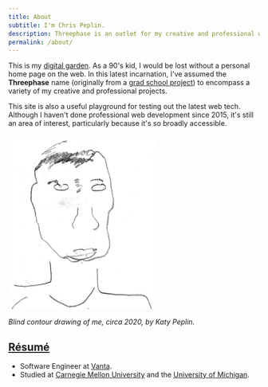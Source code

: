 ```yaml
---
title: About
subtitle: I'm Chris Peplin.
description: Threephase is an outlet for my creative and professional works
permalink: /about/
---
```


This is my [digital garden](https://joelhooks.com/digital-garden). As a 90's
kid, I would be lost without a personal home page on the web. In this latest
incarnation, I've assumed the <strong>Threephase</strong> name (originally from a [grad school
project](/2011/05/threephase/)) to encompass a variety of my creative and professional
projects.

This site is also a useful playground for testing out the latest web tech.
Although I haven't done professional web development since 2015, it's still an
area of interest, particularly because it's so broadly accessible.

<img src="/images/contour-sketch-headshot.webp" width="300px" alt="Contour sketch of Chris Peplin"/>

<i>Blind contour drawing of me, circa 2020, by Katy Peplin.</i>

## <a href="/files/2023-08 - Chris Peplin Resume.pdf">R&eacute;sum&eacute; <i class="fas fa-file-pdf"></i></a>

* Software Engineer at <a href="https://www.vanta.com/">Vanta</a>.
* Studied at <a href="http://www.ini.cmu.edu/">Carnegie Mellon University</a>
    and the <a href="http://www.eecs.umich.edu/">University of Michigan</a>.
